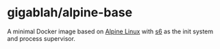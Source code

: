 # gigablah/alpine-base

A minimal Docker image based on [Alpine Linux][1] with [s6][2] as the init system and process supervisor.

[1]: https://github.com/gliderlabs/docker-alpine
[2]: http://skarnet.org/software/s6/
